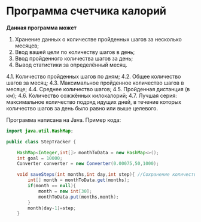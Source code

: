 # Программа счетчика калорий

**Данная программа может**

1. Хранение данных о количестве пройденных шагов за несколько месяцев;
2. Ввод вашей цели по количеству шагов в день;
3. Ввод пройденного количества шагов за день;
4. Вывод статистики за определённый месяц.

4.1. Количество пройденных шагов по дням;
4.2. Общее количество шагов за месяц;
4.3. Максимальное пройденное количество шагов в месяце;
4.4. Среднее количество шагов;
4.5. Пройденная дистанция (в км);
4.6. Количество сожжённых килокалорий;
4.7. Лучшая серия: максимальное количество подряд идущих дней, в течение которых количество шагов за день было равно или выше целевого.

Программа написана на Java. Пример кода:

```java
import java.util.HashMap;

public class StepTracker {

    HashMap<Integer,int[]> monthToData = new HashMap<>();
    int goal = 10000;
    Converter converter = new Converter(0.00075,50,1000);

    void saveSteps(int months,int day,int step){ //Сохранение количества шагов
        int[] month = monthToData.get(months);
        if(month == null){
            month = new int[30];
            monthToData.put(months,month);
        }
        month[day-1]=step;
    }
```

